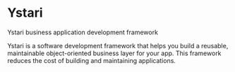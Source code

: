 # Ystari
Ystari business application development framework

Ystari is a software development framework that helps you build a reusable, maintainable object-oriented business layer for your app. This framework reduces the cost of building and maintaining applications. 
